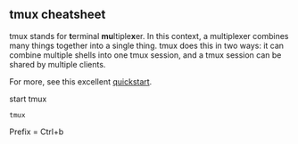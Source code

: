 tmux cheatsheet
--------------

tmux stands for <b>t</b>erminal <b>mu</b>ltiple<b>x</b>er. In this context, a multiplexer combines many things together into a single thing. tmux does this in two ways: it can combine multiple shells into one tmux session, and a tmux session can be shared by multiple clients.

For more, see this excellent [quickstart](https://www.youtube.com/watch?v=wKEGA8oEWXw&feature=youtu.be).

start tmux

    tmux

Prefix = Ctrl+b

